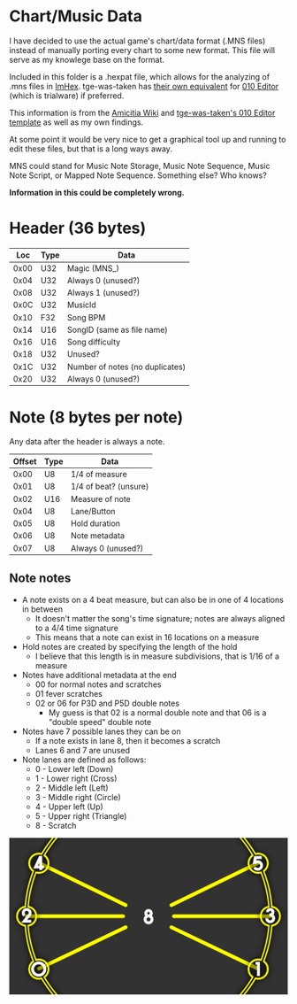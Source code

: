 # Chart/Music Data
I have decided to use the actual game's chart/data format (.MNS files) instead of manually porting every chart to some new format. This file will serve as my knowlege base on the format.

Included in this folder is a .hexpat file, which allows for the analyzing of .mns files in [ImHex](https://imhex.werwolv.net/). tge-was-taken has [their own equivalent](https://github.com/tge-was-taken/010-Editor-Templates/blob/master/templates/p4d_mns.bt) for [010 Editor](https://www.sweetscape.com/010editor/) (which is trialware) if preferred.

This information is from the [Amicitia Wiki](https://amicitia.miraheze.org/wiki/MNS) and [tge-was-taken's 010 Editor template](https://github.com/tge-was-taken/010-Editor-Templates/blob/master/templates/p4d_mns.bt) as well as my own findings.

At some point it would be very nice to get a graphical tool up and running to edit these files, but that is a long ways away.

MNS could stand for Music Note Storage, Music Note Sequence, Music Note Script, or Mapped Note Sequence. Something else? Who knows?

**Information in this could be completely wrong.**

# Header (36 bytes)
| Loc   | Type | Data                            |
| ----- | ---- | ------------------------------- |
| 0x00  | U32  | Magic (MNS_)                    |
| 0x04  | U32  | Always 0 (unused?)              |
| 0x08  | U32  | Always 1 (unused?)              |
| 0x0C  | U32  | MusicId                         |
| 0x10  | F32  | Song BPM                        |
| 0x14  | U16  | SongID (same as file name)      |
| 0x16  | U16  | Song difficulty                 |
| 0x18  | U32  | Unused?                         |
| 0x1C  | U32  | Number of notes (no duplicates) |
| 0x20  | U32  | Always 0 (unused?)              |

# Note (8 bytes per note)
Any data after the header is always a note.

| Offset | Type | Data                  |
| ------ | ---- | --------------------- |
| 0x00   | U8   | 1/4 of measure        |
| 0x01   | U8   | 1/4 of beat? (unsure) |
| 0x02   | U16  | Measure of note       |
| 0x04   | U8   | Lane/Button           |
| 0x05   | U8   | Hold duration         |
| 0x06   | U8   | Note metadata         |
| 0x07   | U8   | Always 0 (unused?)    |

## Note notes
- A note exists on a 4 beat measure, but can also be in one of 4 locations in between
    - It doesn't matter the song's time signature; notes are always aligned to a 4/4 time signature
    - This means that a note can exist in 16 locations on a measure
- Hold notes are created by specifying the length of the hold
    - I believe that this length is in measure subdivisions, that is 1/16 of a measure
- Notes have additional metadata at the end
    - 00 for normal notes and scratches
    - 01 fever scratches
    - 02 or 06 for P3D and P5D double notes
        - My guess is that 02 is a normal double note and that 06 is a "double speed" double note
- Notes have 7 possible lanes they can be on
    - If a note exists in lane 8, then it becomes a scratch
    - Lanes 6 and 7 are unused
- Note lanes are defined as follows:
    - 0 - Lower left (Down)
    - 1 - Lower right (Cross)
    - 2 - Middle left (Left)
    - 3 - Middle right (Circle)
    - 4 - Upper left (Up)
    - 5 - Upper right (Triangle)
    - 8 - Scratch

![Image representing the positions of the note lanes](lanes.png)